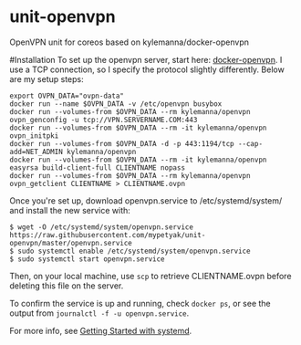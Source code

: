 # unit-openvpn
OpenVPN unit for coreos based on kylemanna/docker-openvpn

#Installation
To set up the openvpn server, start here:
[docker-openvpn](https://github.com/kylemanna/docker-openvpn). I use a TCP
connection, so I specify the protocol slightly differently. Below are my setup
steps:

    export OVPN_DATA="ovpn-data"
    docker run --name $OVPN_DATA -v /etc/openvpn busybox
    docker run --volumes-from $OVPN_DATA --rm kylemanna/openvpn ovpn_genconfig -u tcp://VPN.SERVERNAME.COM:443
    docker run --volumes-from $OVPN_DATA --rm -it kylemanna/openvpn ovpn_initpki
    docker run --volumes-from $OVPN_DATA -d -p 443:1194/tcp --cap-add=NET_ADMIN kylemanna/openvpn
    docker run --volumes-from $OVPN_DATA --rm -it kylemanna/openvpn easyrsa build-client-full CLIENTNAME nopass
    docker run --volumes-from $OVPN_DATA --rm kylemanna/openvpn ovpn_getclient CLIENTNAME > CLIENTNAME.ovpn

Once you're set up, download openvpn.service to /etc/systemd/system/ and install the new service with:

    $ wget -O /etc/systemd/system/openvpn.service https://raw.githubusercontent.com/mypetyak/unit-openvpn/master/openvpn.service
    $ sudo systemctl enable /etc/systemd/system/openvpn.service
    $ sudo systemctl start openvpn.service

Then, on your local machine, use `scp` to retrieve CLIENTNAME.ovpn before
deleting this file on the server.

To confirm the service is up and running, check `docker ps`, or see the output
from `journalctl -f -u openvpn.service`.

For more info, see [Getting Started with systemd](https://coreos.com/docs/launching-containers/launching/getting-started-with-systemd/).
